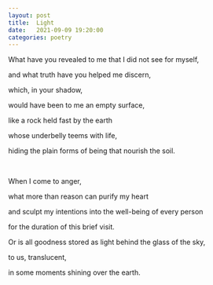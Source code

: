 ```yaml
---
layout: post
title:  Light
date:   2021-09-09 19:20:00
categories: poetry
---
```


What have you revealed to me that I did not see for myself,

and what truth have you helped me discern,

which, in your shadow,

would have been to me an empty surface,

like a rock held fast by the earth

whose underbelly teems with life,

hiding the plain forms of being that nourish the soil.

&nbsp;

When I come to anger,

what more than reason can purify my heart

and sculpt my intentions into the well-being of every person

for the duration of this brief visit.

Or is all goodness stored as light behind the glass of the sky,

to us, translucent,

in some moments shining over the earth.
